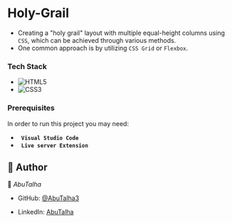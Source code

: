 # Holy-Grail
- Creating a "holy grail" layout with multiple equal-height columns using `CSS`, which can be achieved through various methods.
- One common approach is by utilizing `CSS Grid` or `Flexbox`.

### Tech Stack <a name="tech-stack"></a>

- ![HTML5](https://img.shields.io/badge/html5-%23E34F26.svg?style=for-the-badge&logo=html5&logoColor=white)
- ![CSS3](https://img.shields.io/badge/css3-%231572B6.svg?style=for-the-badge&logo=css3&logoColor=white) 

### Prerequisites

In order to run this project you may need:

- **` Visual Studio Code`**
- **` Live server Extension`**

## 👥 Author <a name="author"></a>

👤 *AbuTalha*

- GitHub: [@AbuTalha3](https://github.com/AbuTalha3)
<!-- - Twitter: [@twitterhandle](https://twitter.com/twitterhandle) -->
- LinkedIn: [AbuTalha](https://www.linkedin.com/in/abu-talha-8203b252/)

